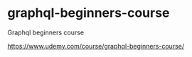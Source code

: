 # graphql-beginners-course
Graphql beginners course

https://www.udemy.com/course/graphql-beginners-course/
